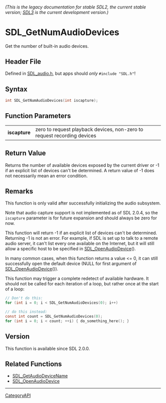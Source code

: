 ###### (This is the legacy documentation for stable SDL2, the current stable version; [SDL3](https://wiki.libsdl.org/SDL3/) is the current development version.)
# SDL_GetNumAudioDevices

Get the number of built-in audio devices.

## Header File

Defined in [SDL_audio.h](https://github.com/libsdl-org/SDL/blob/SDL2/include/SDL_audio.h), but apps should _only_ `#include "SDL.h"`!

## Syntax

```c
int SDL_GetNumAudioDevices(int iscapture);

```

## Function Parameters

|                   |                                                                         |
| ----------------- | ----------------------------------------------------------------------- |
| **iscapture**     | zero to request playback devices, non-zero to request recording devices |

## Return Value

Returns the number of available devices exposed by the current driver or -1
if an explicit list of devices can't be determined. A return value of -1
does not necessarily mean an error condition.

## Remarks

This function is only valid after successfully initializing the audio
subsystem.

Note that audio capture support is not implemented as of SDL 2.0.4, so the
`iscapture` parameter is for future expansion and should always be zero for
now.

This function will return -1 if an explicit list of devices can't be
determined. Returning -1 is not an error. For example, if SDL is set up to
talk to a remote audio server, it can't list every one available on the
Internet, but it will still allow a specific host to be specified in
[SDL_OpenAudioDevice](SDL_OpenAudioDevice)().

In many common cases, when this function returns a value <= 0, it can still
successfully open the default device (NULL for first argument of
[SDL_OpenAudioDevice](SDL_OpenAudioDevice)()).

This function may trigger a complete redetect of available hardware. It
should not be called for each iteration of a loop, but rather once at the
start of a loop:

```c
// Don't do this:
for (int i = 0; i < SDL_GetNumAudioDevices(0); i++)

// do this instead:
const int count = SDL_GetNumAudioDevices(0);
for (int i = 0; i < count; ++i) { do_something_here(); }
```

## Version

This function is available since SDL 2.0.0.

## Related Functions

* [SDL_GetAudioDeviceName](SDL_GetAudioDeviceName)
* [SDL_OpenAudioDevice](SDL_OpenAudioDevice)

----
[CategoryAPI](CategoryAPI)

